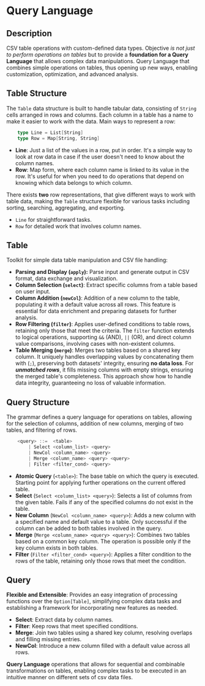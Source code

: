 # Query Language

## Description

CSV table operations with custom-defined data types. Objective *is not just to perform operations on tables* but to provide a **foundation for a Query Language** that allows complex data manipulations. Query Language that combines simple operations on tables, thus opening up new ways, enabling customization, optimization, and advanced analysis.

## Table Structure

The `Table` data structure is built to handle tabular data, consisting of `String` cells arranged in rows and columns. Each column in a table has a name to make it easier to work with the data. Main ways to represent a row:

```scala
    type Line = List[String]
    type Row = Map[String, String]
```

- **Line**: Just a list of the values in a row, put in order. It's a simple way to look at row data in case if the user doesn't need to know about the column names.
- **Row**: Map form, where each column name is linked to its value in the row. It's useful for when you need to do operations that depend on knowing which data belongs to which column.

There exists **two** row representations, that give different ways to work with table data, making the `Table` structure flexible for various tasks including sorting, searching, aggregating, and exporting.

- `Line` for straightforward tasks.
- `Row` for detailed work that involves column names.

## Table

Toolkit for simple data table manipulation and CSV file handling:

- **Parsing and Display (`apply`):** Parse input and generate output in CSV format, data exchange and visualization.
- **Column Selection (`select`)**: Extract specific columns from a table based on user input.
- **Column Addition (`newCol`)**: Addition of a new column to the table, populating it with a default value across all rows. This feature is essential for data enrichment and preparing datasets for further analysis.
- **Row Filtering (`filter`)**: Applies user-defined conditions to table rows, retaining only those that meet the criteria. The `filter` function extends to logical operations, supporting `&&` (AND), `||` (OR), and direct column value comparisons, involving cases with non-existent columns.
- **Table Merging (`merge`)**: Merges two tables based on a shared key column. It uniquely handles overlapping values by concatenating them with (`;`), preserving both datasets' integrity, ensuring **no data loss**. For ***unmatched rows***, it fills missing columns with empty strings, ensuring the merged table's completeness. This approach show how to handle data integrity, guaranteeing no loss of valuable information.

## Query Structure

The grammar defines a query language for operations on tables, allowing for the selection of columns, addition of new columns, merging of two tables, and filtering of rows.

```scala
    <query> ::=  <table>
        | Select <column_list> <query>          
        | NewCol <column_name> <query>         
        | Merge <column_name> <query> <query>   
        | Filter <filter_cond> <query>
```

- **Atomic Query** (`<table>`): The base table on which the query is executed. Starting point for applying further operations on the current offered table.
- **Select** (`Select <column_list> <query>`): Selects a list of columns from the given table. Fails if any of the specified columns do not exist in the table.
- **New Column** (`NewCol <column_name> <query>`): Adds a new column with a specified name and default value to a table. Only successful if the column can be added to both tables involved in the query.
- **Merge** (`Merge <column_name> <query> <query>`): Combines two tables based on a common key column. The operation is possible only if the key column exists in both tables.
- **Filter** (`Filter <filter_cond> <query>`): Applies a filter condition to the rows of the table, retaining only those rows that meet the condition.

## Query

**Flexible and Extensible**: Provides an easy integration of processing functions over the `Option[Table]`, simplifying complex data tasks and establishing a framework for incorporating new features as needed.

- **Select**: Extract data by column names.
- **Filter**: Keep rows that meet specified conditions.
- **Merge**: Join two tables using a shared key column, resolving overlaps and filling missing entries.
- **NewCol**: Introduce a new column filled with a default value across all rows.

**Query Language** operations that allows for sequential and combinable transformations on tables, enabling complex tasks to be executed in an intuitive manner on different sets of csv data files.
